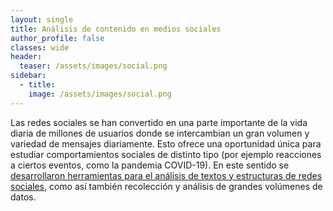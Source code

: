 ```yaml
---
layout: single
title: Análisis de contenido en medios sociales
author_profile: false
classes: wide
header:
  teaser: /assets/images/social.png
sidebar:
  - title: 
    image: /assets/images/social.png
---
```


Las redes sociales se han convertido en una parte importante de la vida diaria de millones de usuarios donde se intercambian un gran volumen y variedad de mensajes diariamente. Esto ofrece una oportunidad única para estudiar comportamientos sociales de distinto tipo (por ejemplo reacciones a ciertos eventos, como la pandemia COVID-19). En este sentido se [desarrollaron herramientas para el análisis de textos y estructuras de redes sociales](https://medium.com/@antonelatommasel/lo-que-twitter-nos-cuenta-de-la-crisis-del-covid-19-y-sus-efectos-en-la-salud-mental-en-argentina-44ae49fae73c), como así también recolección y análisis de grandes volúmenes de datos.
